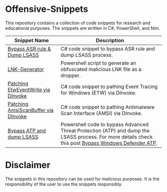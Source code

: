 # Offensive-Snippets
This repository contains a collection of code snippets for research and educational purposes. The snippets are written in C#, PowerShell, and Nim. 

|Snippet Name| Description |
|--|--|
| [Bypass ASR rule & Dump LSASS](https://github.com/0xAbdullah/Offensive-Snippets/blob/main/C%23/PInvoke/ASR_bypass_to_dump_LSASS.cs) | C# code snippet to bypass ASR rule and dump LSASS process.  |
| [LNK-Generator](https://github.com/0xAbdullah/Offensive-Snippets/blob/main/PowerShell/LNK-Generator.ps1) | Powershell script to generate an obfuscated malicious LNK file as a dropper.  |
| [Patching EtwEventWrite via DInvoke](https://github.com/0xAbdullah/Offensive-Snippets/blob/main/C%23/DInvoke/EtwEventWrite.cs) | C# code snippet to pathing Event Tracing for Windows (ETW) via DInvoke.  | 
| [Patching AmsiScanBuffer via DInvoke](https://github.com/0xAbdullah/Offensive-Snippets/blob/main/C%23/DInvoke/AmsiScanBuffer.cs) | C# code snippet to pathing Antimalware Scan Interface (AMSI) via DInvoke.  | 
| [Bypass ATP and dump LSASS](https://github.com/0xAbdullah/Offensive-Snippets/blob/main/PowerShell/Bypass_Windows_Defender_ATP_To_Dump_LSASS_PoC.ps1) | Powershell code to bypass Advanced Threat Protection (ATP) and dump the LSASS process. For more details check this post [Bypass Windows Defender ATP](https://blog.0x4.xyz/bypassing-windows-protection-mechanisms/bypass-windows-defender-atp). | 

# Disclaimer
The snippets in this repository can be used for malicious purposes. It is the responsibility of the user to use the snippets responsibly.
